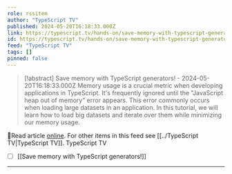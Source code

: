 ```yaml
---
role: rssitem
author: "TypeScript TV"
published: 2024-05-20T16:18:33.000Z
link: https://typescript.tv/hands-on/save-memory-with-typescript-generators/
id: https://typescript.tv/hands-on/save-memory-with-typescript-generators/
feed: "TypeScript TV"
tags: []
pinned: false
---
```

> [!abstract] Save memory with TypeScript generators! - 2024-05-20T16:18:33.000Z
> Memory usage is a crucial metric when developing applications in TypeScript. It's frequently ignored until the "JavaScript heap out of memory" error appears. This error commonly occurs when loading large datasets in an application. In this tutorial, we will learn how to load big datasets and iterate over them while minimizing our memory usage.

🔗Read article [online](https://typescript.tv/hands-on/save-memory-with-typescript-generators/). For other items in this feed see [[../TypeScript TV|TypeScript TV]].
TypeScript TV
- [ ] [[Save memory with TypeScript generators!]]
- - -
